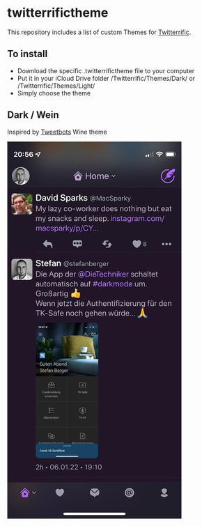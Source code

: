 # twitterrifictheme

This repository includes a list of custom Themes for [Twitterrific](https://twitterrific.com/ios).

## To install
- Download the specific .twitterrifictheme file to your computer
- Put it in your iCloud Drive folder /Twitterrific/Themes/Dark/ or /Twitterrific/Themes/Light/
- Simply choose the theme 

## Dark / Wein
Inspired by [Tweetbots](https://tapbots.com/tweetbot/) Wine theme

![Wein](Dark/Wein.jpeg)